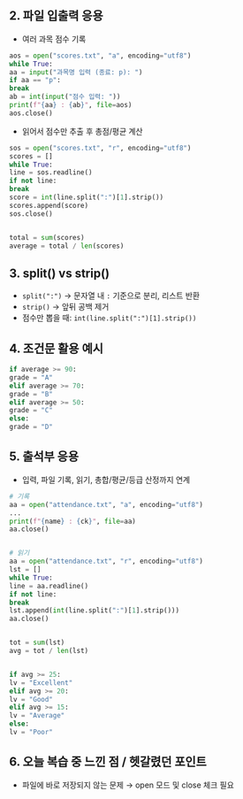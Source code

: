 ## 2. 파일 입출력 응용
- 여러 과목 점수 기록
```python
aos = open("scores.txt", "a", encoding="utf8")
while True:
aa = input("과목명 입력 (종료: p): ")
if aa == "p":
break
ab = int(input("점수 입력: "))
print(f"{aa} : {ab}", file=aos)
aos.close()
```
- 읽어서 점수만 추출 후 총점/평균 계산
```python
sos = open("scores.txt", "r", encoding="utf8")
scores = []
while True:
line = sos.readline()
if not line:
break
score = int(line.split(":")[1].strip())
scores.append(score)
sos.close()


total = sum(scores)
average = total / len(scores)
```


## 3. split() vs strip()
- `split(":")` → 문자열 내 `:` 기준으로 분리, 리스트 반환
- `strip()` → 앞뒤 공백 제거
- 점수만 뽑을 때: `int(line.split(":")[1].strip())`


## 4. 조건문 활용 예시
```python
if average >= 90:
grade = "A"
elif average >= 70:
grade = "B"
elif average >= 50:
grade = "C"
else:
grade = "D"
```


## 5. 출석부 응용
- 입력, 파일 기록, 읽기, 총합/평균/등급 산정까지 연계
```python
# 기록
aa = open("attendance.txt", "a", encoding="utf8")
...
print(f"{name} : {ck}", file=aa)
aa.close()


# 읽기
aa = open("attendance.txt", "r", encoding="utf8")
lst = []
while True:
line = aa.readline()
if not line:
break
lst.append(int(line.split(":")[1].strip()))
aa.close()


tot = sum(lst)
avg = tot / len(lst)


if avg >= 25:
lv = "Excellent"
elif avg >= 20:
lv = "Good"
elif avg >= 15:
lv = "Average"
else:
lv = "Poor"
```


## 6. 오늘 복습 중 느낀 점 / 헷갈렸던 포인트
- 파일에 바로 저장되지 않는 문제 → open 모드 및 close 체크 필요
